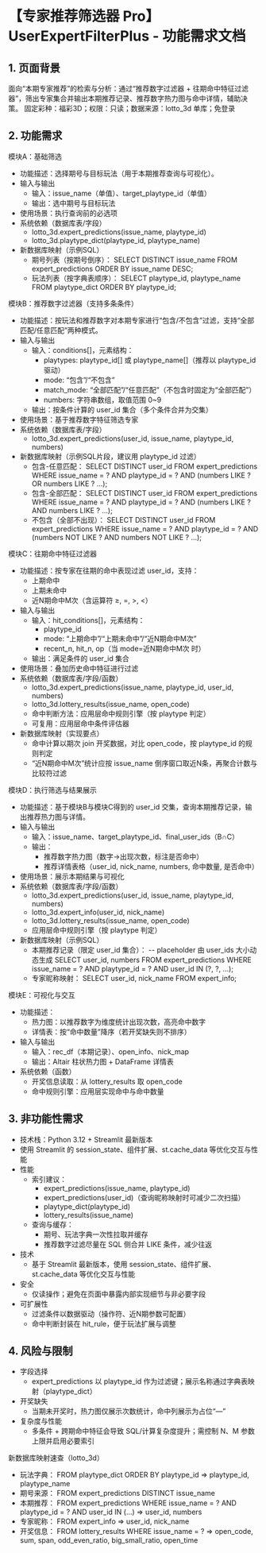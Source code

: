 # 【专家推荐筛选器 Pro】UserExpertFilterPlus - 功能需求文档

## 1. 页面背景
面向“本期专家推荐”的检索与分析：通过“推荐数字过滤器 + 往期命中特征过滤器”，筛出专家集合并输出本期推荐记录、推荐数字热力图与命中详情，辅助决策。
固定彩种：福彩3D；权限：只读；数据来源：lotto_3d 单库；免登录

## 2. 功能需求

模块A：基础筛选
- 功能描述：选择期号与目标玩法（用于本期推荐查询与可视化）。
- 输入与输出
  - 输入：issue_name（单值）、target_playtype_id（单值）
  - 输出：选中期号与目标玩法
- 使用场景：执行查询前的必选项
- 系统依赖（数据库表/字段）
  - lotto_3d.expert_predictions(issue_name, playtype_id)
  - lotto_3d.playtype_dict(playtype_id, playtype_name)
- 新数据库映射（示例SQL）
  - 期号列表（按期号倒序）：
    SELECT DISTINCT issue_name FROM expert_predictions ORDER BY issue_name DESC;
  - 玩法列表（按字典表顺序）：
    SELECT playtype_id, playtype_name FROM playtype_dict ORDER BY playtype_id;

模块B：推荐数字过滤器（支持多条条件）
- 功能描述：按玩法和推荐数字对本期专家进行“包含/不包含”过滤，支持“全部匹配/任意匹配”两种模式。
- 输入与输出
  - 输入：conditions[]，元素结构：
    - playtypes: playtype_id[] 或 playtype_name[]（推荐以 playtype_id 驱动）
    - mode: “包含”/“不包含”
    - match_mode: “全部匹配”/“任意匹配”（不包含时固定为“全部匹配”）
    - numbers: 字符串数组，取值范围 0~9
  - 输出：按条件计算的 user_id 集合（多个条件合并为交集）
- 使用场景：基于推荐数字特征筛选专家
- 系统依赖（数据库表/字段）
  - lotto_3d.expert_predictions(user_id, issue_name, playtype_id, numbers)
- 新数据库映射（示例SQL片段，建议用 playtype_id 过滤）
  - 包含-任意匹配：
    SELECT DISTINCT user_id
    FROM expert_predictions
    WHERE issue_name = ?
      AND playtype_id = ?
      AND (numbers LIKE ? OR numbers LIKE ? ...);
  - 包含-全部匹配：
    SELECT DISTINCT user_id
    FROM expert_predictions
    WHERE issue_name = ?
      AND playtype_id = ?
      AND (numbers LIKE ? AND numbers LIKE ? ...);
  - 不包含（全部不出现）：
    SELECT DISTINCT user_id
    FROM expert_predictions
    WHERE issue_name = ?
      AND playtype_id = ?
      AND (numbers NOT LIKE ? AND numbers NOT LIKE ? ...);

模块C：往期命中特征过滤器
- 功能描述：按专家在往期的命中表现过滤 user_id，支持：
  - 上期命中
  - 上期未命中
  - 近N期命中M次（含运算符 ≥, =, >, <）
- 输入与输出
  - 输入：hit_conditions[]，元素结构：
    - playtype_id
    - mode: “上期命中”/“上期未命中”/“近N期命中M次”
    - recent_n, hit_n, op（当 mode=近N期命中M次 时）
  - 输出：满足条件的 user_id 集合
- 使用场景：叠加历史命中特征进行过滤
- 系统依赖（数据库表/字段/函数）
  - lotto_3d.expert_predictions(issue_name, playtype_id, user_id, numbers)
  - lotto_3d.lottery_results(issue_name, open_code)
  - 命中判断方法：应用层命中规则引擎（按 playtype 判定）
  - 可复用：应用层命中条件评估器
- 新数据库映射（实现要点）
  - 命中计算以期次 join 开奖数据，对比 open_code，按 playtype_id 的规则判定
  - “近N期命中M次”统计应按 issue_name 倒序窗口取近N条，再聚合计数与比较符过滤

模块D：执行筛选与结果展示
- 功能描述：基于模块B与模块C得到的 user_id 交集，查询本期推荐记录，输出推荐热力图与详情。
- 输入与输出
  - 输入：issue_name、target_playtype_id、final_user_ids（B∩C）
  - 输出：
    - 推荐数字热力图（数字→出现次数，标注是否命中）
    - 推荐详情表格（user_id, nick_name, numbers, 命中数量, 是否命中）
- 使用场景：展示本期结果与可视化
- 系统依赖（数据库表/字段/函数）
  - lotto_3d.expert_predictions(user_id, issue_name, playtype_id, numbers)
  - lotto_3d.expert_info(user_id, nick_name)
  - lotto_3d.lottery_results(issue_name, open_code)
  - 应用层命中规则引擎（按 playtype 判定）
- 新数据库映射（示例SQL）
  - 本期推荐记录（限定 user_id 集合）：
    -- placeholder 由 user_ids 大小动态生成
    SELECT user_id, numbers
    FROM expert_predictions
    WHERE issue_name = ?
      AND playtype_id = ?
      AND user_id IN (?, ?, ...);
  - 专家昵称映射：
    SELECT user_id, nick_name FROM expert_info;

模块E：可视化与交互
- 功能描述：
  - 热力图：以推荐数字为维度统计出现次数，高亮命中数字
  - 详情表：按“命中数量”降序（若开奖缺失则不排序）
- 输入与输出
  - 输入：rec_df（本期记录）、open_info、nick_map
  - 输出：Altair 柱状热力图 + DataFrame 详情表
- 系统依赖（函数）
  - 开奖信息读取：从 lottery_results 取 open_code
  - 命中规则引擎：应用层实现命中与命中数量

## 3. 非功能性需求
- 技术栈：Python 3.12 + Streamlit 最新版本
- 使用 Streamlit 的 session_state、组件扩展、st.cache_data 等优化交互与性能
- 性能
  - 索引建议：
    - expert_predictions(issue_name, playtype_id)
    - expert_predictions(user_id)（查询昵称映射时可减少二次扫描）
    - playtype_dict(playtype_id)
    - lottery_results(issue_name)
  - 查询与缓存：
    - 期号、玩法字典一次性拉取并缓存
    - 推荐数字过滤尽量在 SQL 侧合并 LIKE 条件，减少往返
- 技术
  - 基于 Streamlit 最新版本，使用 session_state、组件扩展、st.cache_data 等优化交互与性能
- 安全
  - 仅读操作；避免在页面中暴露内部实现细节与非必要字段
- 可扩展性
  - 过滤条件以数据驱动（操作符、近N期参数可配置）
  - 命中判断封装在 hit_rule，便于玩法扩展与调整

## 4. 风险与限制
- 字段选择
  - expert_predictions 以 playtype_id 作为过滤键；展示名称通过字典表映射（playtype_dict）
- 开奖缺失
  - 当期未开奖时，热力图仅展示次数统计，命中列展示为占位“—”
- 复杂度与性能
  - 多条件 + 跨期命中特征会导致 SQL/计算复杂度提升；需控制 N、M 参数上限并启用必要索引

新数据库映射速查（lotto_3d）
- 玩法字典：
  FROM playtype_dict ORDER BY playtype_id ⇒ playtype_id, playtype_name
- 期号来源：
  FROM expert_predictions DISTINCT issue_name
- 本期推荐：
  FROM expert_predictions WHERE issue_name = ? AND playtype_id = ? AND user_id IN (...)
  ⇒ user_id, numbers
- 专家昵称：
  FROM expert_info ⇒ user_id, nick_name
- 开奖信息：
  FROM lottery_results WHERE issue_name = ? ⇒ open_code, sum, span, odd_even_ratio, big_small_ratio, open_time